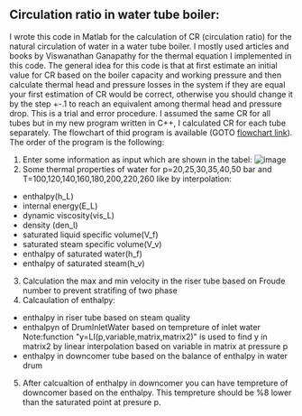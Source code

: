 ## Circulation ratio in water tube boiler:
I wrote this code in Matlab for the calculation of CR (circulation ratio) for the natural circulation of water in a water tube boiler. I mostly used articles and books by Viswanathan Ganapathy for the thermal equation I implemented in this code. The general idea for this code is that at first estimate an initial value for CR based on the boiler capacity and working pressure and then calculate thermal head and pressure losses in the system if they are equal your first estimation of CR would be correct, otherwise you should change it by the step +-.1 to reach an equivalent among thermal head and pressure drop. This is a trial and error procedure. I assumed the same CR for all tubes but in my new program written in C++, I calculated CR for each tube separately. The flowchart of thid program is available (GOTO [flowchart link](https://github.com/Afsaneh-Karami/MATLAB/blob/main/CR%20calculation%20in%20water%20tube%20boiler/Folder/CR%20flowchart.pdf)).<br /> 
The order of the program is the following:
1. Enter some information as input which are shown in the tabel:
 ![image](https://user-images.githubusercontent.com/78735911/164958801-67bcac91-16af-4e68-a731-cc5ddc144da2.png)
2. Some thermal properties of water for p=20,25,30,35,40,50 bar and T=100,120,140,160,180,200,220,260 like by interpolation:
* enthalpy(h_L) 
* internal energy(E_L)
* dynamic viscosity(vis_L)
* density (den_l)
* saturated liquid specific volume(V_f)
* saturated steam specific volume(V_v)
* enthalpy of saturated water(h_f)
* enthalpy of saturated steam(h_v)
3. Calculation the max and min velocity in the riser tube based on Froude number to prevent stratifing of two phase
4. Calcaulation of enthalpy:
* enthalpy in riser tube based on steam quality
* enthalpyn of DrumInletWater based on tempreture of inlet water
Note:function "y=LI(p,variable,matrix,matrix2)" is used to find y in matrix2 by linear interpolation based on variable in matrix at pressure p <br /> 
* enthalpy in downcomer tube based on the balance of enthalpy in water drum 
5. After calcualtion of enthalpy in downcomer you can have tempreture of downcomer based on the enthalpy. This tempreture should be %8 lower than the saturated point at presure p.  


